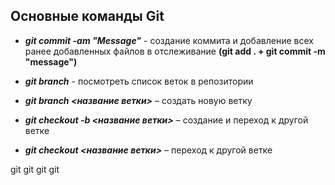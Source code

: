 ## Основные команды Git

* __*git commit -am "Message"*__ - создание коммита и добавление всех ранее добавленных файлов в отслеживание __(git add . + git commit -m "message")__

* __*git branch*__ - посмотреть список веток в репозитории

* __*git branch <название ветки>*__ – создать новую ветку

* __*git checkout -b <название ветки>*__ – создание и переход к другой ветке

* __*git checkout <название ветки>*__ – переход к другой ветке

git git git git